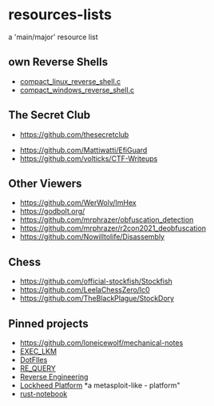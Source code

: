 # resources-lists
a 'main/major' resource list


## own Reverse Shells
* [compact_linux_reverse_shell.c](https://gist.github.com/loneicewolf/8232aad5722e1e7de9d92932b5a01597)
* [compact_windows_reverse_shell.c](https://gist.github.com/loneicewolf/03d71d65735d8b2d34b5c60b1232d144)


## The Secret Club
- https://github.com/thesecretclub
* https://github.com/Mattiwatti/EfiGuard
* https://github.com/volticks/CTF-Writeups

## Other Viewers
* https://github.com/WerWolv/ImHex
* https://godbolt.org/
* https://github.com/mrphrazer/obfuscation_detection
* https://github.com/mrphrazer/r2con2021_deobfuscation
* https://github.com/Nowilltolife/Disassembly

## Chess
* https://github.com/official-stockfish/Stockfish
* https://github.com/LeelaChessZero/lc0
* https://github.com/TheBlackPlague/StockDory

## Pinned projects
* https://github.com/loneicewolf/mechanical-notes
* [EXEC_LKM](https://github.com/loneicewolf/EXEC_LKM)
* [DotFIles](https://github.com/loneicewolf/DotFiles)
* [RE_QUERY](https://github.com/loneicewolf/RE_QUERY)
* [Reverse Engineering](https://github.com/loneicewolf/ReverseEngineering)
* [Lockheed Platform](https://github.com/loneicewolf/LOCKHEED-PLATFORM) *a metasploit-like -  platform"
* [rust-notebook](https://github.com/loneicewolf/Rust-Notebook)
  

